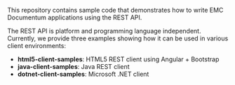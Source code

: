 This repository contains sample code that demonstrates how to write EMC Documentum applications using the REST API.

The REST API is platform and programming language independent. Currently, we provide three examples showing how it can
be used in various client environments:

- **html5-client-samples**: HTML5 REST client using Angular + Bootstrap
- **java-client-samples**: Java REST client
- **dotnet-client-samples**: Microsoft .NET client